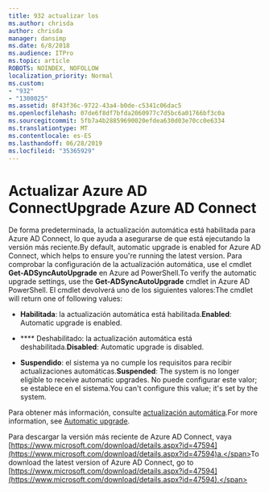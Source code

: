 ```yaml
---
title: 932 actualizar los
ms.author: chrisda
author: chrisda
manager: dansimp
ms.date: 6/8/2018
ms.audience: ITPro
ms.topic: article
ROBOTS: NOINDEX, NOFOLLOW
localization_priority: Normal
ms.custom:
- "932"
- "1300025"
ms.assetid: 8f43f36c-9722-43a4-b0de-c5341c06dac5
ms.openlocfilehash: 07de6f8df7bfda2060977c7d5bc6a01766bf3c0a
ms.sourcegitcommit: 5fb7a4b28859690020efdea630d03e70cc0e6334
ms.translationtype: MT
ms.contentlocale: es-ES
ms.lasthandoff: 06/28/2019
ms.locfileid: "35365929"
---
```

# <a name="upgrade-azure-ad-connect"></a><span data-ttu-id="4e509-102">Actualizar Azure AD Connect</span><span class="sxs-lookup"><span data-stu-id="4e509-102">Upgrade Azure AD Connect</span></span>

<span data-ttu-id="4e509-103">De forma predeterminada, la actualización automática está habilitada para Azure AD Connect, lo que ayuda a asegurarse de que está ejecutando la versión más reciente.</span><span class="sxs-lookup"><span data-stu-id="4e509-103">By default, automatic upgrade is enabled for Azure AD Connect, which helps to ensure you're running the latest version.</span></span> <span data-ttu-id="4e509-104">Para comprobar la configuración de la actualización automática, use el cmdlet **Get-ADSyncAutoUpgrade** en Azure ad PowerShell.</span><span class="sxs-lookup"><span data-stu-id="4e509-104">To verify the automatic upgrade settings, use the **Get-ADSyncAutoUpgrade** cmdlet in Azure AD PowerShell.</span></span> <span data-ttu-id="4e509-105">El cmdlet devolverá uno de los siguientes valores:</span><span class="sxs-lookup"><span data-stu-id="4e509-105">The cmdlet will return one of following values:</span></span>

- <span data-ttu-id="4e509-106">**Habilitada**: la actualización automática está habilitada.</span><span class="sxs-lookup"><span data-stu-id="4e509-106">**Enabled**: Automatic upgrade is enabled.</span></span>

- <span data-ttu-id="4e509-107">\*\*\*\* Deshabilitado: la actualización automática está deshabilitada.</span><span class="sxs-lookup"><span data-stu-id="4e509-107">**Disabled**: Automatic upgrade is disabled.</span></span>

- <span data-ttu-id="4e509-108">**Suspendido**: el sistema ya no cumple los requisitos para recibir actualizaciones automáticas.</span><span class="sxs-lookup"><span data-stu-id="4e509-108">**Suspended**: The system is no longer eligible to receive automatic upgrades.</span></span> <span data-ttu-id="4e509-109">No puede configurar este valor; se establece en el sistema.</span><span class="sxs-lookup"><span data-stu-id="4e509-109">You can't configure this value; it's set by the system.</span></span>

<span data-ttu-id="4e509-110">Para obtener más información, consulte [actualización automática](https://docs.microsoft.com/azure/active-directory/connect/active-directory-aadconnect-feature-automatic-upgrade).</span><span class="sxs-lookup"><span data-stu-id="4e509-110">For more information, see [Automatic upgrade](https://docs.microsoft.com/azure/active-directory/connect/active-directory-aadconnect-feature-automatic-upgrade).</span></span>

<span data-ttu-id="4e509-111">Para descargar la versión más reciente de Azure AD Connect, vaya [https://www.microsoft.com/download/details.aspx?id=47594](https://www.microsoft.com/download/details.aspx?id=47594)a.</span><span class="sxs-lookup"><span data-stu-id="4e509-111">To download the latest version of Azure AD Connect, go to [https://www.microsoft.com/download/details.aspx?id=47594](https://www.microsoft.com/download/details.aspx?id=47594).</span></span>
